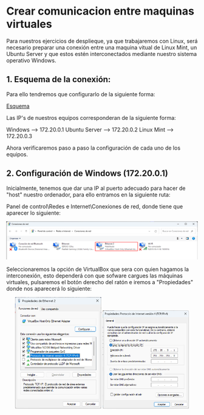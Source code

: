 # Crear comunicacion entre maquinas virtuales

Para nuestros ejercicios de desplieque, ya que trabajaremos con Linux, será necesario preparar una conexión entre una 
maquina vitual de Linux Mint, un Ubuntu Server y que estos estén interconectados mediante nuestro sistema operativo
Windows.

## 1. Esquema de la conexión:

Para ello tendremos que configurarlo de la siguiente forma:

[Esquema]()

Las IP's de nuestros equipos corresponderan de la siguiente forma:

Windows       --> 172.20.0.1
Ubuntu Server --> 172.20.0.2
Linux Mint    --> 172.20.0.3

Ahora verificaremos paso a paso la configuración de cada uno de los equipos.

## 2. Configuración de Windows (172.20.0.1)

Inicialmente, tenemos que dar una IP al puerto adecuado para hacer de "host" nuestro ordenador, para ello entramos en la
siguiente ruta:

Panel de control\Redes e Internet\Conexiones de red, donde tiene que aparecer lo siguiente:

![Conexoines](../Imagenes/6.png)

Seleccionaremos la opción de VirtualBox que sera con quien hagamos la interconexión, esto dependerá con que sofware cargues 
las máquinas virtuales, pulsaremos el botón derecho del ratón e iremos a "Propiedades" donde nos aparecerá lo siguiente:

<p align="center">
  <img src="../Imagenes/7.png" alt="Propiedades" width="45%" />
  <img src="../Imagenes/8.png" alt="TCP/IPv4" width="45%" />
</p>


